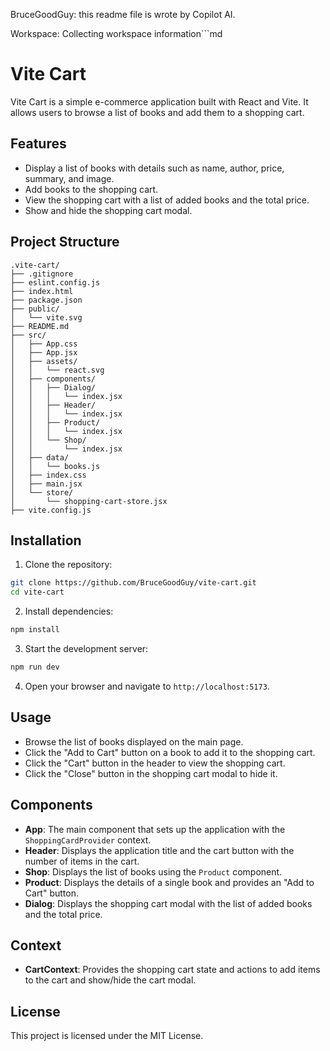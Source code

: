 BruceGoodGuy: this readme file is wrote by Copilot AI.

Workspace: Collecting workspace information```md
# Vite Cart

Vite Cart is a simple e-commerce application built with React and Vite. It allows users to browse a list of books and add them to a shopping cart.

## Features

- Display a list of books with details such as name, author, price, summary, and image.
- Add books to the shopping cart.
- View the shopping cart with a list of added books and the total price.
- Show and hide the shopping cart modal.

## Project Structure

```
.vite-cart/
├── .gitignore
├── eslint.config.js
├── index.html
├── package.json
├── public/
│   └── vite.svg
├── README.md
├── src/
│   ├── App.css
│   ├── App.jsx
│   ├── assets/
│   │   └── react.svg
│   ├── components/
│   │   ├── Dialog/
│   │   │   └── index.jsx
│   │   ├── Header/
│   │   │   └── index.jsx
│   │   ├── Product/
│   │   │   └── index.jsx
│   │   └── Shop/
│   │       └── index.jsx
│   ├── data/
│   │   └── books.js
│   ├── index.css
│   ├── main.jsx
│   └── store/
│       └── shopping-cart-store.jsx
├── vite.config.js
```

## Installation

1. Clone the repository:

```sh
git clone https://github.com/BruceGoodGuy/vite-cart.git
cd vite-cart
```

2. Install dependencies:

```sh
npm install
```

3. Start the development server:

```sh
npm run dev
```

4. Open your browser and navigate to `http://localhost:5173`.

## Usage

- Browse the list of books displayed on the main page.
- Click the "Add to Cart" button on a book to add it to the shopping cart.
- Click the "Cart" button in the header to view the shopping cart.
- Click the "Close" button in the shopping cart modal to hide it.

## Components

- **App**: The main component that sets up the application with the `ShoppingCardProvider` context.
- **Header**: Displays the application title and the cart button with the number of items in the cart.
- **Shop**: Displays the list of books using the `Product` component.
- **Product**: Displays the details of a single book and provides an "Add to Cart" button.
- **Dialog**: Displays the shopping cart modal with the list of added books and the total price.

## Context

- **CartContext**: Provides the shopping cart state and actions to add items to the cart and show/hide the cart modal.

## License

This project is licensed under the MIT License.


